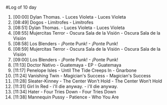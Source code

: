 #Log of 10 day

1. [00:00] Dylan Thomas. - Luces Violeta - Luces Violeta
1. [08:49] Dogos - Limítrofes - Limítrofes
1. [08:51] Dylan Thomas. - Luces Violeta - Luces Violeta
1. [08:55] Mujercitas Terror - Oscura Sala de la Visión - Oscura Sala de la Visión
1. [08:58] Los Blenders - ¡Ponte Punk! - ¡Ponte Punk!
1. [08:59] Mujercitas Terror - Oscura Sala de la Visión - Oscura Sala de la Visión
1. [09:00] Los Blenders - ¡Ponte Punk! - ¡Ponte Punk!
1. [11:13] Doctor Nativo - Guatemaya - EP - Guatemaya
1. [11:17] Penelope Isles - Until The Tide Creeps In - Gnarbone
1. [11:24] Vanishing Twin - Magician's Success - Magician's Success
1. [11:28] Sleater-Kinney - The Center Won't Hold - The Center Won’t Hold
1. [11:31] Girl In Red - i'll die anyway. - i'll die anyway.
1. [11:34] Hater - Four Tries Down - Four Tries Down
1. [11:38] Mannequin Pussy - Patience - Who You Are
